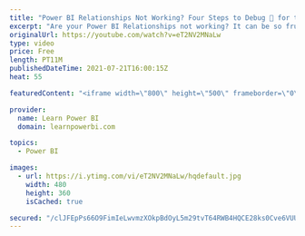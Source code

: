 ```yaml
---
title: "Power BI Relationships Not Working? Four Steps to Debug 🐞 for the Power BI Beginner"
excerpt: "Are your Power BI Relationships not working? It can be so frustrating when that happens. The good news is that the four steps shown in this video will help you debug most of your Power BI Relationships problems.  00:00 Introduction 01:05 Tip #1 Debug Using Simple Table 02:03 Tip #2 Debug Using Simple"
originalUrl: https://youtube.com/watch?v=eT2NV2MNaLw
type: video
price: Free
length: PT11M
publishedDateTime: 2021-07-21T16:00:15Z
heat: 55

featuredContent: "<iframe width=\"800\" height=\"500\" frameborder=\"0\" src=\"https://www.youtube.com/embed/eT2NV2MNaLw\" allow=\"accelerometer; autoplay; encrypted-media; gyroscope; picture-in-picture\" allowfullscreen></iframe>"

provider:
  name: Learn Power BI
  domain: learnpowerbi.com

topics:
  - Power BI

images:
  - url: https://i.ytimg.com/vi/eT2NV2MNaLw/hqdefault.jpg
    width: 480
    height: 360
    isCached: true

secured: "/clJFEpPs66O9FimIeLwvmzXOkpBdOyL5m29tvT64RWB4HQCE28ks0Cve6VUUadX5RPV2LZ5wGSX4gm5phrRIzokHNcuAs+G8k35o3rtml7DOJ22HUuvwz4RZpjmMzsJMvvTsz99hOq/EoqM21B0VWL2Ey+s+0HvzxLn3nzR5xJzIVEM+NkD4jtG6pxEaJKaQ0jYIaFjOm79gB9LqcGU3vh797YsXwnHkEWQHQJCrdzSqkzSeLoDs1SOiO2FklwwOA3frPrgg0J40L7WX5nf9dF/ZQpvGWAb5Z0rHAItO/Pcum3zKIYWsGVUpKHycL2cV4dx5IfmJnRcUdnXpsfKYn4p8jipWyjlUHPZ7GKoCN0bTJ/NRF11Dg7a9suvJaY/ZubDHxHbevRj4/6CnDfxbnJ2yw7chz7hjPh1VNETQz4=;PtxY90FGO1LyEDKr0rXZvQ=="
---
```


